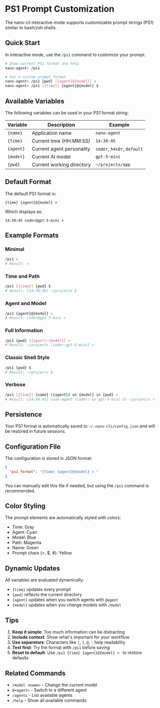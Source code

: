# PS1 Prompt Customization

The nano-cli interactive mode supports customizable prompt strings (PS1) similar to bash/zsh shells.

## Quick Start

In interactive mode, use the `/ps1` command to customize your prompt:

```bash
# Show current PS1 format and help
nano-agent> /ps1

# Set a custom prompt format
nano-agent> /ps1 {pwd} [{agent}@{model}] >
nano-agent> /ps1 [{time}] {agent}@{model} $
```

## Available Variables

The following variables can be used in your PS1 format string:

| Variable | Description | Example |
|----------|-------------|---------|
| `{name}` | Application name | `nano-agent` |
| `{time}` | Current time (HH:MM:SS) | `14:30:45` |
| `{agent}` | Current agent personality | `coder`, `h4x0r`, `default` |
| `{model}` | Current AI model | `gpt-5-mini` |
| `{pwd}` | Current working directory | `~/projects/app` |

## Default Format

The default PS1 format is:
```
{time} {agent}@{model} > 
```

Which displays as:
```
14:30:45 coder@gpt-5-mini > 
```

## Example Formats

### Minimal
```bash
/ps1 > 
# Result: > 
```

### Time and Path
```bash
/ps1 [{time}] {pwd} $ 
# Result: [14:30:45] ~/projects $ 
```

### Agent and Model
```bash
/ps1 {agent}@{model} > 
# Result: coder@gpt-5-mini > 
```

### Full Information
```bash
/ps1 {pwd} [{agent}:{model}] > 
# Result: ~/projects [coder:gpt-5-mini] > 
```

### Classic Shell Style
```bash
/ps1 {pwd} $ 
# Result: ~/projects $ 
```

### Verbose
```bash
/ps1 [{time}] {name} ({agent}) on {model} in {pwd} > 
# Result: [14:30:45] nano-agent (coder) on gpt-5-mini in ~/projects > 
```

## Persistence

Your PS1 format is automatically saved to `~/.nano-cli/config.json` and will be restored in future sessions.

## Configuration File

The configuration is stored in JSON format:

```json
{
  "ps1_format": "{time} {agent}@{model} > "
}
```

You can manually edit this file if needed, but using the `/ps1` command is recommended.

## Color Styling

The prompt elements are automatically styled with colors:
- Time: Gray
- Agent: Cyan
- Model: Blue
- Path: Magenta
- Name: Green
- Prompt chars (>, $, #): Yellow

## Dynamic Updates

All variables are evaluated dynamically:
- `{time}` updates every prompt
- `{pwd}` reflects the current directory
- `{agent}` updates when you switch agents with `@agent`
- `{model}` updates when you change models with `/model`

## Tips

1. **Keep it simple**: Too much information can be distracting
2. **Include context**: Show what's important for your workflow
3. **Use separators**: Characters like `[`, `]`, `@`, `:` help readability
4. **Test first**: Try the format with `/ps1` before saving
5. **Reset to default**: Use `/ps1 {time} {agent}@{model} > ` to restore defaults

## Related Commands

- `/model <name>` - Change the current model
- `@<agent>` - Switch to a different agent
- `/agents` - List available agents
- `/help` - Show all available commands